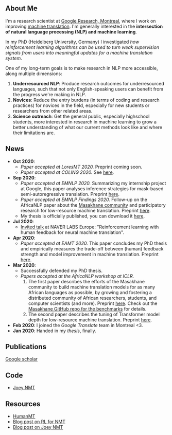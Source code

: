 ## About Me
I'm a research scientist at [Google Research, Montreal](https://research.google/locations/montreal/), where I work on improving [machine translation](https://research.google/research-areas/machine-translation/). I'm generally interested in the **intersection of natural language processing (NLP) and machine learning**.

In my PhD (Heidelberg University, Germany) I investigated *how reinforcement learning algorithms can be used to turn weak supervision signals from users into meaningful updates for a machine translation system*.

One of my long-term goals is to make research in NLP more accessible, along multiple dimensions: 
1. **Underresourced NLP**: Produce research outcomes for underresourced languages, such that not only English-speaking users can benefit from the progress we're making in NLP. 
2. **Novices**: Reduce the entry burdens (in terms of coding and research practices)  for novices in the field, especially for new students or researchers from other related areas.
3. **Science outreach**: Get the general public, especially highschool students, more interested in research in machine learning to grow a better understanding of what our current methods look like and where their limitations are.

## News
- **Oct 2020**:
  - *Paper accepted at LoresMT 2020.* Preprint coming soon.
  - *Paper accepted at COLING 2020.* See [here](https://twitter.com/andre_niyongabo/status/1311719244703297536).
- **Sep 2020**:
  - *Paper accepted at EMNLP 2020.* Summarizing my internship project at Google, this paper analyses inference strategies for mask-based semi-autoregressive translation. Preprint [here](https://arxiv.org/pdf/2010.02352.pdf).
  - *Paper accepted at EMNLP Findings 2020.* Follow-up on the AfricaNLP paper about the [Masakhane community](https://www.masakhane.io/) and participatory research for low-resource machine translation. Preprint [here](https://arxiv.org/pdf/2010.02353.pdf).
  - My thesis is officially published, you can download it [here](https://doi.org/10.11588/heidok.00028862).
- **Jul 2020**:
  - [Invited talk](https://europe.naverlabs.com/research/seminars/reinforcement-learning-with-human-feedback-for-neural-machine-translation/) at NAVER LABS Europe: "Reinforcement learning with human feedback for neural machine translation".
- **Apr 2020**:
  - *Paper accepted at EAMT 2020.* This paper concludes my PhD thesis and empirically measures the trade-off between (human) feedback strength and model improvement in machine translation. Preprint [here](https://arxiv.org/pdf/2004.11222.pdf).
- **Mar 2020**: 
  - Successfully defended my PhD thesis.
  - *Papers accepted at the AfricaNLP workshop at ICLR.* 
     1. The first paper describes the efforts of the Masakhane community to build machine translation models for as many African languages as possible, by growing and fostering a distributed community of African researchers, students, and computer scientists (and more). Preprint [here](https://arxiv.org/abs/2003.11529). Check out the [Masakhane GitHub repo for the benchmarks](https://github.com/masakhane-io) for details. 
     2. The second paper describes the tuning of Transformer model depth for low-resource machine translation. Preprint [here](https://arxiv.org/pdf/2004.04418).
- **Feb 2020**: I joined the *Google Translate* team in Montreal <3.
- **Jan 2020**: Handed in my *thesis*, finally. 

## Publications
[Google scholar](https://scholar.google.com/citations?hl=en&user=j4cOSzAAAAAJ)

## Code
- [Joey NMT](https://github.com/joeynmt/joeynmt)

## Resources
- [HumanMT]()
- [Blog post on RL for NMT](https://www.cl.uni-heidelberg.de/statnlpgroup/blog/rl4nmt/)
- [Blog post on Joey NMT](https://www.cl.uni-heidelberg.de/statnlpgroup/blog/joey/)
